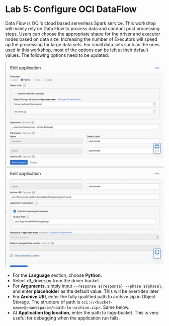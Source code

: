Lab 5: Configure OCI DataFlow
===

Data Flow is OCI's cloud based serverless Spark service. This workshop will mainly rely on Data Flow to process data and conduct post processing steps. Users can choose the appropriate shape for the driver and executor nodes based on data size. Increasing the number of Executors will speed up the processing for large data sets. For small data sets such as the ones used in this workshop, most of the options can be left at their default values. The following options need to be updated:

![](./images/Set-DF1.png)
![](./images/Set-DF2.png)

*   For the **Language** section, choose **Python**.
*   Select df_driver.py from the driver bucket.
*   For **Arguments**, simply input `--response ${response} --phase ${phase}`, and enter **placeholder** as the default value. This will be overriden later
*   For **Archive URI**, enter the fully qualified path to archive.zip in Object Storage. The structure of path is `oci://<bucket-name>@<namespace>/<path-to-archive.zip>`. Same below.
*   At **Application log location**, enter the path to logs-bucket. This is very useful for debugging when the application run fails.